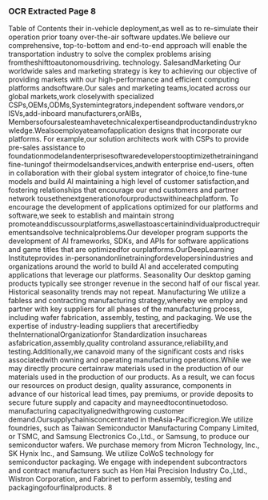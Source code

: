 ### OCR Extracted Page 8

Table of Contents
their in-vehicle deployment,as well as to re-simulate their operation prior toany over-the-air software updates.We believe our
comprehensive, top-to-bottom and end-to-end approach will enable the transportation industry to solve the complex problems arising
fromtheshifttoautonomousdriving.
technology.
SalesandMarketing
Our worldwide sales and marketing strategy is key to achieving our objective of providing markets with our high-performance and
efficient computing platforms andsoftware.Our sales and marketing teams,located across our global markets,work closelywith
specialized CSPs,OEMs,ODMs,Systemintegrators,independent software vendors,or ISVs,add-inboard manufacturers,orAIBs,
Membersofoursalesteamhavetechnicalexpertiseandproductandindustryknowledge.Wealsoemployateamofapplication
designs that incorporate our platforms. For example,our solution architects work with CSPs to provide pre-sales assistance to
foundationmodelandenterprisesoftwaredeveloperstooptimizethetrainingandfine-tuningof theirmodelsandservices,andwith
enterprise end-users, often in collaboration with their global system integrator of choice,to fine-tune models and build Al
maintaining a high level of customer satisfaction,and fostering relationships that encourage our end customers and partner network
tousethenextgenerationofourproductswithineachplatform.
To encourage the development of applications optimized for our platforms and software,we seek to establish and maintain strong
promoteanddiscussourplatforms,aswellastoascertainindividualproductrequirementsandsolve technicalproblems.Our
developer program supports the development of Al frameworks, SDKs, and APls for software applications and game titles that are
optimizedfor ourplatforms.OurDeepLearning Instituteprovides in-personandonlinetrainingfordevelopersinindustries and
organizations around the world to build Al and accelerated computing applications that leverage our platforms.
Seasonality
Our desktop gaming products typically see stronger revenue in the second half of our fiscal year. Historical seasonality trends may
not repeat.
Manufacturing
We utilize a fabless and contracting manufacturing strategy,whereby we employ and partner with key suppliers for all phases of the
manufacturing process, including wafer fabrication, assembly, testing, and packaging. We use the expertise of industry-leading
suppliers that arecertifiedby theInternationalOrganizationfor Standardization insuchareas asfabrication,assembly,quality
controland assurance,reliability,and testing.Additionally,we canavoid many of the significant costs and risks associatedwith
owning and operating manufacturing operations.While we may directly procure certainraw materials used in the production of our
materials used in the production of our products. As a result, we can focus our resources on product design, quality assurance,
components in advance of our historical lead times, pay premiums, or provide deposits to secure future supply and capacity and
mayneedtocontinuetodoso.
manufacturing capacityalignedwithgrowing customer demand.Oursupplychainisconcentrated in theAsia-Pacificregion.We
utilize foundries, such as Taiwan Semiconductor Manufacturing Company Limited, or TSMC, and Samsung Electronics Co.,Ltd., or
Samsung, to produce our semiconductor wafers. We purchase memory from Micron Technology, Inc., SK Hynix Inc., and Samsung.
We utilize CoWoS technology for semiconductor packaging. We engage with independent subcontractors and contract
manufacturers such as Hon Hai Precision Industry Co.,Ltd., Wistron Corporation, and Fabrinet to perform assembly, testing and
packagingofourfinalproducts.
8
